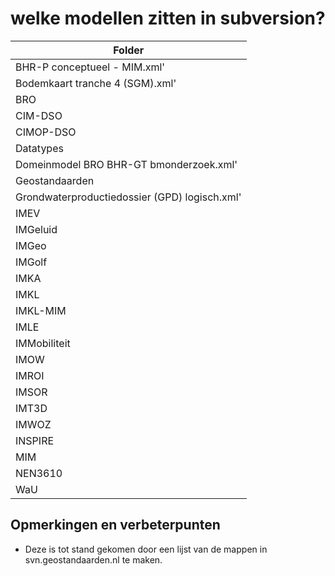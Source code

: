 # welke modellen zitten in subversion?

| Folder                                        |
| --------------------------------------------- |
| BHR-P conceptueel - MIM.xml'                  |
| Bodemkaart tranche 4 (SGM).xml'               |
| BRO                                           |
| CIM-DSO                                       |
| CIMOP-DSO                                     |
| Datatypes                                     |
| Domeinmodel BRO BHR-GT bmonderzoek.xml'       |
| Geostandaarden                                |
| Grondwaterproductiedossier (GPD) logisch.xml' |
| IMEV                                          |
| IMGeluid                                      |
| IMGeo                                         |
| IMGolf                                        |
| IMKA                                          |
| IMKL                                          |
| IMKL-MIM                                      |
| IMLE                                          |
| IMMobiliteit                                  |
| IMOW                                          |
| IMROI                                         |
| IMSOR                                         |
| IMT3D                                         |
| IMWOZ                                         |
| INSPIRE                                       |
| MIM                                           |
| NEN3610                                       |
| WaU                                           |

## Opmerkingen en verbeterpunten

- Deze is tot stand gekomen door een lijst van de mappen in svn.geostandaarden.nl te maken.
